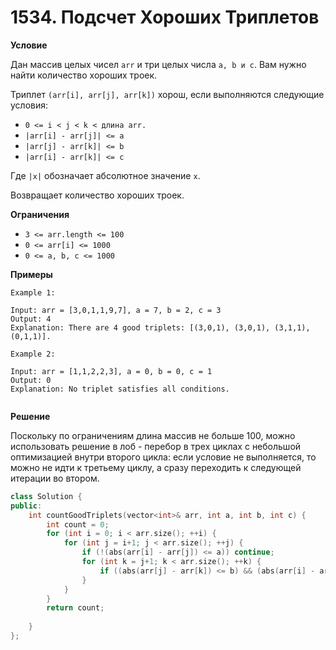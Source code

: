 # 1534. Подсчет Хороших Триплетов
**Условие**

Дан массив целых чисел `arr` и три целых числа `a, b и c`. Вам нужно найти количество хороших троек.

Триплет `(arr[i], arr[j], arr[k])` хорош, если выполняются следующие условия:

- `0 <= i < j < k < длина arr.`
- `|arr[i] - arr[j]| <= а`
- `|arr[j] - arr[k]| <= b`
- `|arr[i] - arr[k]| <= c`

Где `|х|` обозначает абсолютное значение `x`.

Возвращает количество хороших троек.

**Ограничения**

- `3 <= arr.length <= 100`
- `0 <= arr[i] <= 1000`
- `0 <= a, b, c <= 1000`

**Примеры**
```
Example 1:

Input: arr = [3,0,1,1,9,7], a = 7, b = 2, c = 3
Output: 4
Explanation: There are 4 good triplets: [(3,0,1), (3,0,1), (3,1,1), (0,1,1)].

Example 2:

Input: arr = [1,1,2,2,3], a = 0, b = 0, c = 1
Output: 0
Explanation: No triplet satisfies all conditions.
 
```


**Решение**

Поскольку по ограничениям длина массив не больше 100, можно использовать решение в лоб - перебор в трех циклах с небольшой оптимизацией внутри второго цикла: если условие не выполняется, то можно не идти к третьему циклу, а сразу переходить к следующей итерации во втором.

```C++
class Solution {
public:
    int countGoodTriplets(vector<int>& arr, int a, int b, int c) {
        int count = 0;
        for (int i = 0; i < arr.size(); ++i) {
            for (int j = i+1; j < arr.size(); ++j) {
                if (!(abs(arr[i] - arr[j]) <= a)) continue;
                for (int k = j+1; k < arr.size(); ++k) {
                    if ((abs(arr[j] - arr[k]) <= b) && (abs(arr[i] - arr[k]) <= c)) ++count;
                }
            }
        }
        return count;
        
    }
};
```
